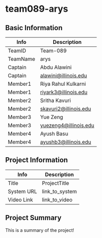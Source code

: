 # team089-arys

## Basic Information

|   Info      |        Description     |
| ----------- | ---------------------- |
| TeamID      |        Team-089        |
| TeamName    |         arys         |
| Captain     |       Abdu Alawini     |
| Captain     |  alawini@illinois.edu  |
| Member1     |        Riya Rahul Kulkarni       |
| Member1     |   riyark3@illinois.edu  |
| Member2     |  Sritha Kavuri  |
| Member2     |   skavuri2@illinois.edu  |
| Member3     |     Yue Zeng     |
| Member3     |  yuezeng4@illinois.edu |
| Member4     |     Ayush Basu     |
| Member4     |  ayushb3@illinois.edu |

## Project Information

|   Info      |        Description     |
| ----------- | ---------------------- |
|  Title      |       ProjectTitle     |
| System URL  |      link_to_system    |
| Video Link  |      link_to_video     |

## Project Summary

This is a summary of the project!
